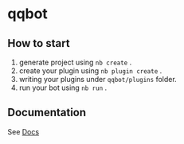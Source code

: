 # qqbot

## How to start

1. generate project using `nb create` .
2. create your plugin using `nb plugin create` .
3. writing your plugins under `qqbot/plugins` folder.
4. run your bot using `nb run` .

## Documentation

See [Docs](https://v2.nonebot.dev/)
